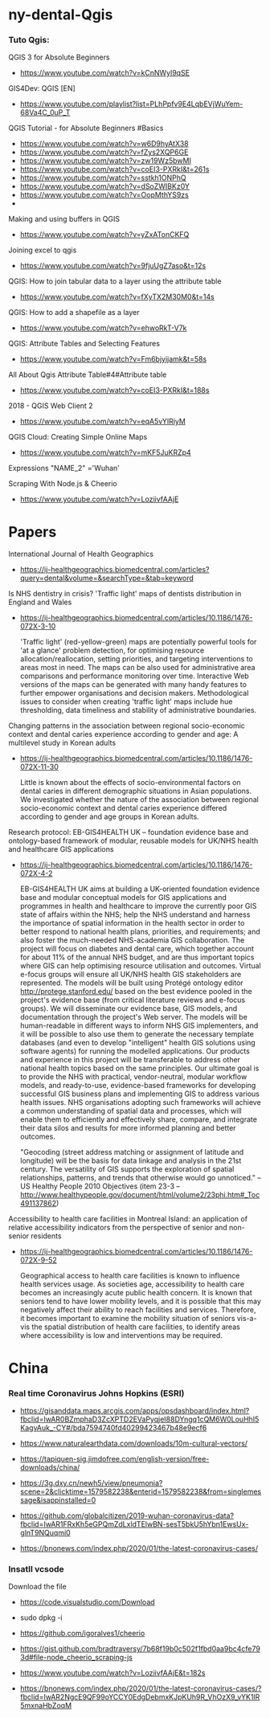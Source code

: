 # ny-dental-Qgis

### Tuto Qgis:

QGIS 3 for Absolute Beginners
- https://www.youtube.com/watch?v=kCnNWyl9qSE

GIS4Dev: QGIS [EN]
- https://www.youtube.com/playlist?list=PLhPpfv9E4LqbEVjWuYem-68Va4C_0uP_T


QGIS Tutorial - for Absolute Beginners #Basics
- https://www.youtube.com/watch?v=w6D9hyAtX38
- https://www.youtube.com/watch?v=fZys2XQP6GE
- https://www.youtube.com/watch?v=zw19Wz5bwMI
- https://www.youtube.com/watch?v=coEI3-PXRkI&t=261s
- https://www.youtube.com/watch?v=sstkh1ONPhQ
- https://www.youtube.com/watch?v=dSoZWIBKz0Y
- https://www.youtube.com/watch?v=OopMthYS9zs
- 

Making and using buffers in QGIS
- https://www.youtube.com/watch?v=yZxATonCKFQ

Joining excel to qgis
- https://www.youtube.com/watch?v=9fjuUgZ7aso&t=12s

QGIS: How to join tabular data to a layer using the attribute table
- https://www.youtube.com/watch?v=fXyTX2M30M0&t=14s

QGIS: How to add a shapefile as a layer
- https://www.youtube.com/watch?v=ehwoRkT-V7k

QGIS: Attribute Tables and Selecting Features
- https://www.youtube.com/watch?v=Fm6bjyijamk&t=58s

All About Qgis Attribute Table#4#Attribute table
- https://www.youtube.com/watch?v=coEI3-PXRkI&t=188s

2018 - QGIS Web Client 2
- https://www.youtube.com/watch?v=eqA5vYIRiyM

QGIS Cloud: Creating Simple Online Maps
- https://www.youtube.com/watch?v=mKF5JuKRZp4

Expressions
 "NAME_2" ='Wuhan'


Scraping With Node.js & Cheerio
- https://www.youtube.com/watch?v=LoziivfAAjE

# Papers

International Journal of Health Geographics
- https://ij-healthgeographics.biomedcentral.com/articles?query=dental&volume=&searchType=&tab=keyword


Is NHS dentistry in crisis? 'Traffic light' maps of dentists distribution in England and Wales
- https://ij-healthgeographics.biomedcentral.com/articles/10.1186/1476-072X-3-10

    'Traffic light' (red-yellow-green) maps are potentially powerful tools for 'at a glance' problem detection, for optimising resource allocation/reallocation, setting priorities, and targeting interventions to areas most in need. The maps can be also used for administrative area comparisons and performance monitoring over time. Interactive Web versions of the maps can be generated with many handy features to further empower organisations and decision makers. Methodological issues to consider when creating 'traffic light' maps include hue thresholding, data timeliness and stability of administrative boundaries.



Changing patterns in the association between regional socio-economic context and dental caries experience according to gender and age: A multilevel study in Korean adults
- https://ij-healthgeographics.biomedcentral.com/articles/10.1186/1476-072X-11-30

    Little is known about the effects of socio-environmental factors on dental caries in different demographic situations in Asian populations. We investigated whether the nature of the association between regional socio-economic context and dental caries experience differed according to gender and age groups in Korean adults.



Research protocol: EB-GIS4HEALTH UK – foundation evidence base and ontology-based framework of modular, reusable models for UK/NHS health and healthcare GIS applications
- https://ij-healthgeographics.biomedcentral.com/articles/10.1186/1476-072X-4-2

    EB-GIS4HEALTH UK aims at building a UK-oriented foundation evidence base and modular conceptual models for GIS applications and programmes in health and healthcare to improve the currently poor GIS state of affairs within the NHS; help the NHS understand and harness the importance of spatial information in the health sector in order to better respond to national health plans, priorities, and requirements; and also foster the much-needed NHS-academia GIS collaboration. The project will focus on diabetes and dental care, which together account for about 11% of the annual NHS budget, and are thus important topics where GIS can help optimising resource utilisation and outcomes. Virtual e-focus groups will ensure all UK/NHS health GIS stakeholders are represented. The models will be built using Protégé ontology editor http://protege.stanford.edu/ based on the best evidence pooled in the project's evidence base (from critical literature reviews and e-focus groups). We will disseminate our evidence base, GIS models, and documentation through the project's Web server. The models will be human-readable in different ways to inform NHS GIS implementers, and it will be possible to also use them to generate the necessary template databases (and even to develop "intelligent" health GIS solutions using software agents) for running the modelled applications. Our products and experience in this project will be transferable to address other national health topics based on the same principles. Our ultimate goal is to provide the NHS with practical, vendor-neutral, modular workflow models, and ready-to-use, evidence-based frameworks for developing successful GIS business plans and implementing GIS to address various health issues. NHS organisations adopting such frameworks will achieve a common understanding of spatial data and processes, which will enable them to efficiently and effectively share, compare, and integrate their data silos and results for more informed planning and better outcomes.

    "Geocoding (street address matching or assignment of latitude and longitude) will be the basis for data linkage and analysis in the 21st century. The versatility of GIS supports the exploration of spatial relationships, patterns, and trends that otherwise would go unnoticed." – US Healthy People 2010 Objectives (item 23-3 – http://www.healthypeople.gov/document/html/volume2/23phi.htm#_Toc491137862)



Accessibility to health care facilities in Montreal Island: an application of relative accessibility indicators from the perspective of senior and non-senior residents
- https://ij-healthgeographics.biomedcentral.com/articles/10.1186/1476-072X-9-52 

    Geographical access to health care facilities is known to influence health services usage. As societies age, accessibility to health care becomes an increasingly acute public health concern. It is known that seniors tend to have lower mobility levels, and it is possible that this may negatively affect their ability to reach facilities and services. Therefore, it becomes important to examine the mobility situation of seniors vis-a-vis the spatial distribution of health care facilities, to identify areas where accessibility is low and interventions may be required.



# China

### Real time Coronavirus Johns Hopkins (ESRI)

- https://gisanddata.maps.arcgis.com/apps/opsdashboard/index.html?fbclid=IwAR0BZmphaD3ZcXPTD2EVaPyqjeI88DYngq1cQM6W0LouHhI5KagvAuk_-CY#/bda7594740fd40299423467b48e9ecf6

- https://www.naturalearthdata.com/downloads/10m-cultural-vectors/

- https://tapiquen-sig.jimdofree.com/english-version/free-downloads/china/

- https://3g.dxy.cn/newh5/view/pneumonia?scene=2&clicktime=1579582238&enterid=1579582238&from=singlemessage&isappinstalled=0

- https://github.com/globalcitizen/2019-wuhan-coronavirus-data?fbclid=IwAR1FRxKh5eGPQmZdLxldTElwBN-sesT5bkU5hYbn1EwsUx-glnT9NQuqmi0

- https://bnonews.com/index.php/2020/01/the-latest-coronavirus-cases/






### Insatll vcsode

Download the file
- https://code.visualstudio.com/Download

- sudo dpkg -i <downloaded file>

- https://github.com/igoralves1/cheerio

- https://gist.github.com/bradtraversy/7b68f19b0c502f1fbd0aa9bc4cfe793d#file-node_cheerio_scraping-js

- https://www.youtube.com/watch?v=LoziivfAAjE&t=182s

- https://bnonews.com/index.php/2020/01/the-latest-coronavirus-cases/?fbclid=IwAR2NgcE9QF99oYCCY0EdgDebmxKJpKUh9R_VhOzX9_vYK1lR5mxnaHbZoqM

